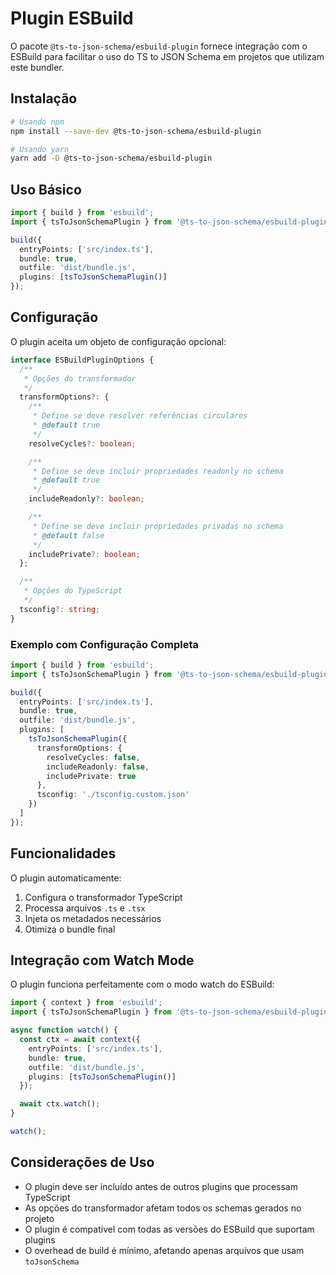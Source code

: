 # Plugin ESBuild

O pacote `@ts-to-json-schema/esbuild-plugin` fornece integração com o ESBuild para facilitar o uso do TS to JSON Schema em projetos que utilizam este bundler.

## Instalação

```bash
# Usando npm
npm install --save-dev @ts-to-json-schema/esbuild-plugin

# Usando yarn
yarn add -D @ts-to-json-schema/esbuild-plugin
```

## Uso Básico

```typescript
import { build } from 'esbuild';
import { tsToJsonSchemaPlugin } from '@ts-to-json-schema/esbuild-plugin';

build({
  entryPoints: ['src/index.ts'],
  bundle: true,
  outfile: 'dist/bundle.js',
  plugins: [tsToJsonSchemaPlugin()]
});
```

## Configuração

O plugin aceita um objeto de configuração opcional:

```typescript
interface ESBuildPluginOptions {
  /**
   * Opções do transformador
   */
  transformOptions?: {
    /**
     * Define se deve resolver referências circulares
     * @default true
     */
    resolveCycles?: boolean;

    /**
     * Define se deve incluir propriedades readonly no schema
     * @default true
     */
    includeReadonly?: boolean;

    /**
     * Define se deve incluir propriedades privadas no schema
     * @default false
     */
    includePrivate?: boolean;
  };

  /**
   * Opções do TypeScript
   */
  tsconfig?: string;
}
```

### Exemplo com Configuração Completa

```typescript
import { build } from 'esbuild';
import { tsToJsonSchemaPlugin } from '@ts-to-json-schema/esbuild-plugin';

build({
  entryPoints: ['src/index.ts'],
  bundle: true,
  outfile: 'dist/bundle.js',
  plugins: [
    tsToJsonSchemaPlugin({
      transformOptions: {
        resolveCycles: false,
        includeReadonly: false,
        includePrivate: true
      },
      tsconfig: './tsconfig.custom.json'
    })
  ]
});
```

## Funcionalidades

O plugin automaticamente:

1. Configura o transformador TypeScript
2. Processa arquivos `.ts` e `.tsx`
3. Injeta os metadados necessários
4. Otimiza o bundle final

## Integração com Watch Mode

O plugin funciona perfeitamente com o modo watch do ESBuild:

```typescript
import { context } from 'esbuild';
import { tsToJsonSchemaPlugin } from '@ts-to-json-schema/esbuild-plugin';

async function watch() {
  const ctx = await context({
    entryPoints: ['src/index.ts'],
    bundle: true,
    outfile: 'dist/bundle.js',
    plugins: [tsToJsonSchemaPlugin()]
  });

  await ctx.watch();
}

watch();
```

## Considerações de Uso

- O plugin deve ser incluído antes de outros plugins que processam TypeScript
- As opções do transformador afetam todos os schemas gerados no projeto
- O plugin é compatível com todas as versões do ESBuild que suportam plugins
- O overhead de build é mínimo, afetando apenas arquivos que usam `toJsonSchema` 